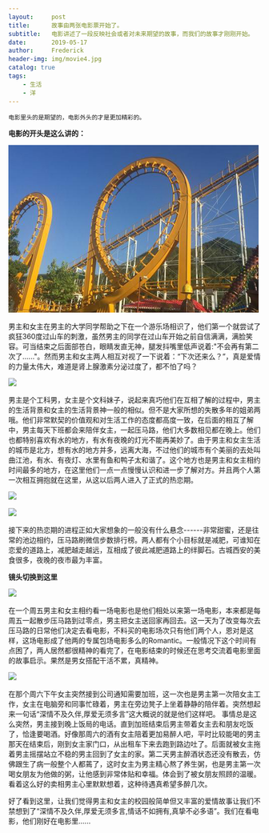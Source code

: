 ```yaml
---
layout:     post
title:      故事由两张电影票开始了。 
subtitle:   电影讲述了一段反映社会或者对未来期望的故事，而我们的故事才刚刚开始。
date:       2019-05-17
author:     Frederick
header-img: img/movie4.jpg
catalog: true
tags:
    - 生活
    - 洋
---
```


```
电影里头的是期望的，电影外头的才是更加精彩的。
```
**电影的开头是这么讲的：**

![](https://github.com/jimshou/jimshou.github.io/blob/master/img/movie6.jpg?raw=true)

男主和女主在男主的大学同学帮助之下在一个游乐场相识了，他们第一个就尝试了疯狂360度过山车的刺激，虽然男主的同学在过山车开始之前自信满满，满脸笑容。可当结束之后面部苍白，眼睛发直无神，腿发抖嘴里低声说着:"不会再有第二次了......"。然而男主和女主两人相互对视了一下说着：“下次还来么？”，真是爱情的力量太伟大，难道是肾上腺激素分泌过度了，都不怕了吗？


![](https://github.com/jimshou/jimshou.github.io/blob/master/img/movie2.jpg?raw=true)

男主是个工科男，女主是个文科妹子，说起来真巧他们在互相了解的过程中，男主的生活背景和女主的生活背景神一般的相似。但不是大家所想的失散多年的姐弟两哦。他们非常默契的价值观和对生活工作的态度都高度一致，在后面的相互了解中，男主每天下班都会来陪伴女主，一起压马路，他们大多数相见都在晚上。他们也都特别喜欢有水的地方，有水有夜晚的灯光不能再美妙了。由于男主和女主生活的城市是北方，想有水的地方并多，远离大海，不过他们的城市有个美丽的去处叫曲江池，有水、有夜灯、水里有鱼和鸭子太和谐了。这个地方也是男主和女主相约时间最多的地方，在这里他们一点一点慢慢认识和进一步了解对方。并且两个人第一次相互拥抱就在这里，从这以后两人进入了正式的热恋期。

![](https://github.com/jimshou/jimshou.github.io/blob/master/img/movie3.jpg?raw=true)

![](https://github.com/jimshou/jimshou.github.io/blob/master/img/movie1.jpg?raw=true)

接下来的热恋期的进程正如大家想象的一般没有什么悬念------非常甜蜜，还是往常的池边相约，压马路刷微信步数排行榜。两人都有个小目标就是减肥，可谁知在恋爱的道路上，减肥越走越远，互相成了彼此减肥道路上的绊脚石。古城西安的美食很多，夜晚的夜市最为丰富。

**镜头切换到这里**

![](https://github.com/jimshou/jimshou.github.io/blob/master/img/movie5.jpg?raw=true)

在一个周五男主和女主相约看一场电影也是他们相处以来第一场电影，本来都是每周五一起散步压马路到过零点，男主把女主送回家再回去。这一天为了改变每次去压马路的日常他们决定去看电影，不料买的电影场次只有他们两个人，恩对是这样，这场电影成了他两的专属包场电影多么的Romantic。一般情况下这个时间有点困了，两人居然都很精神的看完了，在电影结束的时候还在思考交流着电影里面的故事启示。果然是男女搭配干活不累，真精神。

![](https://github.com/jimshou/jimshou.github.io/blob/master/img/movie7.jpg?raw=true)

在那个周六下午女主突然接到公司通知需要加班，这一次也是男主第一次陪女主工作，女主在电脑旁和同事忙碌着，男主在旁边凳子上坐着静静的陪伴着。突然想起来一句话“深情不及久伴,厚爱无须多言”这大概说的就是他们这样吧。 事情总是这么突然，男主接到晚上饭局的电话。直到加班结束后男主带着女主去和朋友吃饭了，恰逢要喝酒。好像那周六的酒有女主陪着更加易醉人吧，平时比较能喝的男主那天在结束后，刚到女主家门口，从出租车下来去跑到路边吐了。后面就被女主拖着男主摇摆站立不稳的男主回到了女主的家。第二天男主醉酒状态还没有散去，仿佛跟生了病一般整个人都蔫了，这时女主为男主精心熬了养生粥，也是男主第一次喝女朋友为他做的粥，让他感到非常体贴和幸福。体会到了被女朋友照顾的温暖。看着这么好的卖相男主心里默默想着，这种待遇真希望多醉几次。

好了看到这里，让我们觉得男主和女主的校园般简单但又丰富的爱情故事让我们不禁想到了“深情不及久伴,厚爱无须多言,情话不如拥有,真挚不必多语”。我们在看电影，他们刚好在电影里......
